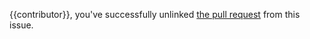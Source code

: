 {{contributor}}, you've successfully unlinked [the pull request](https://github.com/{{repo}}/pull/{{pr_number}}) from this issue.
